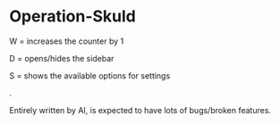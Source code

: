 # Operation-Skuld		
W = increases the counter by 1

D = opens/hides the sidebar

S = shows the available options for settings

.

Entirely written by AI, is expected to have lots of bugs/broken features.
